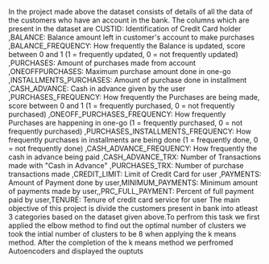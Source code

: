 In the project made above the dataset consists of details of all the data of the customers who have an account in the bank. The columns which are present in the dataset are 
 CUSTID: Identification of Credit Card holder 
 ,BALANCE: Balance amount left in customer's account to make purchases
 ,BALANCE_FREQUENCY: How frequently the Balance is updated, score between 0 and 1 (1 = frequently updated, 0 = not frequently updated)
 ,PURCHASES: Amount of purchases made from account
 ,ONEOFFPURCHASES: Maximum purchase amount done in one-go
 ,INSTALLMENTS_PURCHASES: Amount of purchase done in installment
 ,CASH_ADVANCE: Cash in advance given by the user
 ,PURCHASES_FREQUENCY: How frequently the Purchases are being made, score between 0 and 1 (1 = frequently purchased, 0 = not frequently purchased)
 ,ONEOFF_PURCHASES_FREQUENCY: How frequently Purchases are happening in one-go (1 = frequently purchased, 0 = not frequently purchased)
 ,PURCHASES_INSTALLMENTS_FREQUENCY: How frequently purchases in installments are being done (1 = frequently done, 0 = not frequently done)
 ,CASH_ADVANCE_FREQUENCY: How frequently the cash in advance being paid
 ,CASH_ADVANCE_TRX: Number of Transactions made with "Cash in Advance"
 ,PURCHASES_TRX: Number of purchase transactions made
 ,CREDIT_LIMIT: Limit of Credit Card for user
 ,PAYMENTS: Amount of Payment done by user,MINIMUM_PAYMENTS: Minimum amount of payments made by user,,PRC_FULL_PAYMENT: Percent of full payment paid by user,TENURE: Tenure of credit card service for user
 The main objective of this project is divide the customers present in bank into atleast 3 categories based on the dataset given above.To perfrom  this  task we first applied the elbow method to find out the optimal number of clusters we took the intial number of clusters to be 8 when applying the k means method. After the completion of the k means method we perfromed Autoencoders and displayed the ouptuts 
 
